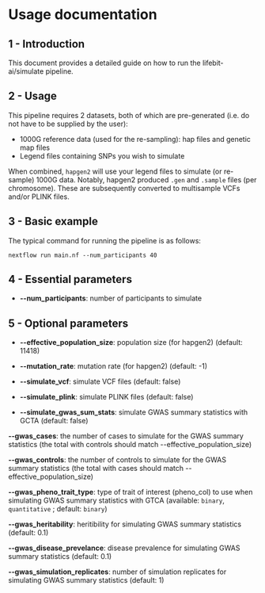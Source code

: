 # Usage documentation

## 1 - Introduction

This document provides a detailed guide on how to run the lifebit-ai/simulate pipeline.

## 2 - Usage

This pipeline requires 2 datasets, both of which are pre-generated (i.e. do not have to be supplied by the user):
- 1000G reference data (used for the re-sampling): hap files and genetic map files
- Legend files containing SNPs you wish to simulate

When combined, `hapgen2` will use your legend files to simulate (or re-sample) 1000G data.
Notably, hapgen2 produced `.gen` and `.sample` files (per chromosome). These are subsequently converted to multisample VCFs and/or PLINK files.

## 3 - Basic example

The typical command for running the pipeline is as follows:

```
nextflow run main.nf --num_participants 40
```

## 4 - Essential parameters

- **--num_participants**: number of participants to simulate

## 5 - Optional parameters

- **--effective_population_size**: population size (for hapgen2) (default: 11418)
  
- **--mutation_rate**: mutation rate (for hapgen2) (default: -1)

- **--simulate_vcf**: simulate VCF files (default: false)

- **--simulate_plink**: simulate PLINK files (default: false)

- **--simulate_gwas_sum_stats**: simulate GWAS summary statistics with GCTA (default: false)

**--gwas_cases**: the number of cases to simulate for the GWAS summary statistics (the total with controls should match --effective_population_size)
   
**--gwas_controls**: the number of controls to simulate for the GWAS summary statistics (the total with cases should match --effective_population_size)

**--gwas_pheno_trait_type**: type of trait of interest (pheno_col) to use when simulating GWAS summary statistics with GTCA (available: `binary`, `quantitative` ; default: `binary`)

**--gwas_heritability**: heritibility for simulating GWAS summary statistics (default: 0.1)

**--gwas_disease_prevelance**: disease prevalence for simulating GWAS summary statistics (default: 0.1)

**--gwas_simulation_replicates**: number of simulation replicates for simulating GWAS summary statistics (default: 1)
    
